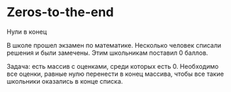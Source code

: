 # Zeros-to-the-end
Нули в конец

В школе прошел экзамен по математике.
Несколько человек списали решения
и были замечены. Этим школьникам
поставил 0 баллов.

Задача: есть массив с оценками, среди
которых есть 0. Необходимо все оценки,
равные нулю перенести в конец массива,
чтобы все такие школьники оказались
в конце списка.